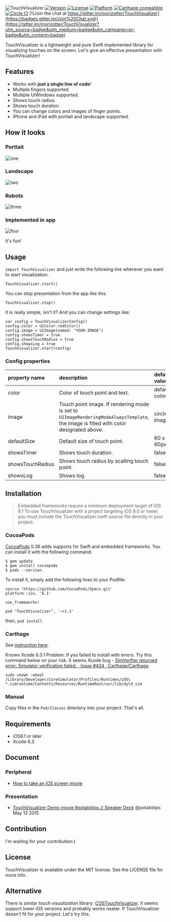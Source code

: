 ![TouchVisualizer](misc/logo.png)
[![Version](https://img.shields.io/cocoapods/v/TouchVisualizer.svg?style=flat)](http://cocoadocs.org/docsets/TouchVisualizer) [![License](https://img.shields.io/cocoapods/l/TouchVisualizer.svg?style=flat)](http://cocoadocs.org/docsets/TouchVisualizer) [![Platform](https://img.shields.io/cocoapods/p/TouchVisualizer.svg?style=flat)](http://cocoadocs.org/docsets/TouchVisualizer)
[![Carthage compatible](https://img.shields.io/badge/Carthage-compatible-4BC51D.svg?style=flat)](https://github.com/morizotter/TouchVisualizer)
[![Circle CI](https://circleci.com/gh/morizotter/TouchVisualizer/tree/master.svg?style=shield&circle-token=b7eb2e179731634bcac95d1e4f8e90b837b092e3)](https://circleci.com/gh/morizotter/TouchVisualizer/tree/master) [![Join the chat at https://gitter.im/morizotter/TouchVisualizer](https://badges.gitter.im/Join%20Chat.svg)](https://gitter.im/morizotter/TouchVisualizer?utm_source=badge&utm_medium=badge&utm_campaign=pr-badge&utm_content=badge)

TouchVisualizer is a lightweight and pure Swift implemented library for visualizing touches on the screen. Let's give an effective presentation with TouchVisualizer!

## Features

- Works with **just a single line of code**!
- Multiple fingers supported.
- Multiple UIWindows supported.
- Shows touch radius.
- Shows touch duration.
- You can change colors and images of finger points.
- iPhone and iPad with portlait and landscape supported.

## How it looks

### Portlait

![one](misc/one.gif)

### Landscape

![two](misc/two.gif)

### Robots

![three](misc/three.gif)

### Implemented in app

![four](misc/four.gif)

It's fun!

## Usage

`import TouchVisualizer` and just write the following line wherever you want to start visualization.

```
TouchVisualizer.start()
```

You can stop presentation from the app like this.

```
TouchVisualizer.stop()
```

It is really simple, isn't it? And you can change settings like:

```
var config = TouchVisualizerConfig()
config.color = UIColor.redColor()
config.image = UIImage(named: "YOUR-IMAGE")
config.showsTimer = true
config.showsTouchRadius = true
config.showsLog = true
TouchVisualizer.start(config)
```

### Config properties

|property name|description|default value|
|:----|:----|:----|
|color| Color of touch point and text.|default color|
|image| Touch point image. If rendering mode is set to  `UIImageRenderingModeAlwaysTemplate`, the image is filled with color designated above. |circle image|
|defaultSize| Default size of touch point.|60 x 60px|
|showsTimer| Shows touch duration.|false|
|showsTouchRadius| Shows touch radius by scalling touch point.|false|
|showsLog|Shows log.|false|

## Installation

> Embedded frameworks require a minimum deployment target of iOS 8.1
> To use TouchVisualizer with a project targeting iOS 8.0 or lower, you must include the TouchVisualizer.swift source file directly in your project.

### CocoaPods

[CocoaPods](http://cocoapods.org) 0.36 adds supports for Swift and embedded frameworks. You can install it with the following command:

```
$ gem update
$ gem install cocoapods
$ pods --version
```

To install it, simply add the following lines to your Podfile:

```
source 'https://github.com/CocoaPods/Specs.git'
platform :ios, '8.1'

use_frameworks!

pod "TouchVisualizer", '~>1.1'
```

then, `pod install`

### Carthage

See [instruction here](https://github.com/Carthage/Carthage#installing-carthage).

Known Xcode 6.3.1 Problem: If you failed to install with errors. Try this command below on your risk. It seems Xcode bug - [SimVerifier returned error: Simulator verification failed. · Issue #424 · Carthage/Carthage](https://github.com/Carthage/Carthage/issues/424#issuecomment-95812898).

```
sudo chown :wheel /Library/Developer/CoreSimulator/Profiles/Runtimes/iOS\ *.simruntime/Contents/Resources/RuntimeRoot/usr/lib/dyld_sim
```

### Manual

Copy files in the `Pod/Classes` directory into your project. That's all.

## Requirements

- iOS8.1 or later
- Xcode 6.3

## Document

### Peripheral

- [How to take an iOS screen movie](misc/take_a_movie.md)

### Presentation

- [TouchVisualizer Demo movie #potatotips // Speaker Deck](https://speakerdeck.com/morizotter/touchvisualizer-demo-movie-number-potatotips) @potatotips May 13 2015

## Contribution

I'm waiting for your contribution:)

## License

TouchVisualizer is available under the MIT license. See the LICENSE file for more info.

## Alternative

There is similar *touch visualization* library: [COSTouchVisualizer](https://github.com/conopsys/COSTouchVisualizer). It seems support lower iOS versions and probably works neater. If TouchVisualizer doesn't fit for your project. Let's try this.
